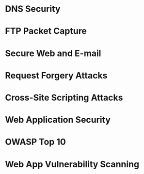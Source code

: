 
# DNS Security

# FTP Packet Capture

# Secure Web and E-mail

# Request Forgery Attacks

# Cross-Site Scripting Attacks

# Web Application Security

# OWASP Top 10

# Web App Vulnerability Scanning

